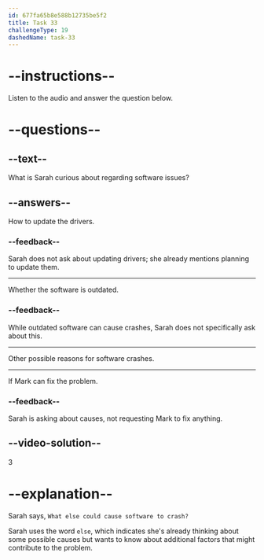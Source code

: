 ```yaml
---
id: 677fa65b8e588b12735be5f2
title: Task 33
challengeType: 19
dashedName: task-33
---
```


<!-- (audio) Sarah: What else could cause software to crash? -->

# --instructions--

Listen to the audio and answer the question below.

# --questions--

## --text--

What is Sarah curious about regarding software issues?

## --answers--

How to update the drivers.

### --feedback--

Sarah does not ask about updating drivers; she already mentions planning to update them.

---

Whether the software is outdated.

### --feedback--

While outdated software can cause crashes, Sarah does not specifically ask about this.

---

Other possible reasons for software crashes.

---

If Mark can fix the problem.

### --feedback--

Sarah is asking about causes, not requesting Mark to fix anything.

## --video-solution--

3

# --explanation--

Sarah says, `What else could cause software to crash?`

Sarah uses the word `else`, which indicates she's already thinking about some possible causes but wants to know about additional factors that might contribute to the problem.
